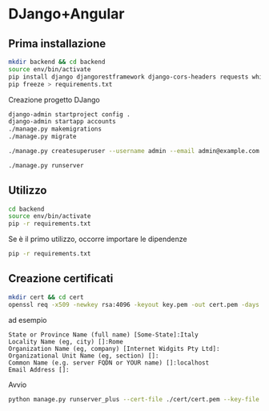 # DJango+Angular

## Prima installazione

```bash
mkdir backend && cd backend
source env/bin/activate
pip install django djangorestframework django-cors-headers requests whitenoise djangorestframework-simplejwt
pip freeze > requirements.txt
```

Creazione progetto DJango
```bash
django-admin startproject config .
django-admin startapp accounts
./manage.py makemigrations
./manage.py migrate

./manage.py createsuperuser --username admin --email admin@example.com

./manage.py runserver
```

## Utilizzo

```bash
cd backend
source env/bin/activate
pip -r requirements.txt
```
Se è il primo utilizzo, occorre importare le dipendenze
```bash
pip -r requirements.txt
```

## Creazione certificati
```bash
mkdir cert && cd cert
openssl req -x509 -newkey rsa:4096 -keyout key.pem -out cert.pem -days 365 -nodes
```
ad esempio
```Country Name (2 letter code) [AU]:IT
State or Province Name (full name) [Some-State]:Italy
Locality Name (eg, city) []:Rome
Organization Name (eg, company) [Internet Widgits Pty Ltd]:
Organizational Unit Name (eg, section) []:
Common Name (e.g. server FQDN or YOUR name) []:localhost
Email Address []:
```

Avvio
```bash
python manage.py runserver_plus --cert-file ./cert/cert.pem --key-file ./cert/key.pem 8443
```